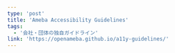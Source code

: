 ```yaml
---
type: 'post'
title: 'Ameba Accessibility Guidelines'
tags:
  - '会社・団体の独自ガイドライン'
link: 'https://openameba.github.io/a11y-guidelines/'
---
```

